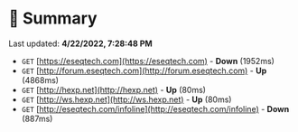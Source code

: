 # 📖 Summary
Last updated: **4/22/2022, 7:28:48 PM**

- `GET` [https://eseqtech.com](https://eseqtech.com) - **Down** (1952ms)
- `GET` [http://forum.eseqtech.com](http://forum.eseqtech.com) - **Up** (4868ms)
- `GET` [http://hexp.net](http://hexp.net) - **Up** (80ms)
- `GET` [http://ws.hexp.net](http://ws.hexp.net) - **Up** (80ms)
- `GET` [http://eseqtech.com/infoline](http://eseqtech.com/infoline) - **Down** (887ms)
